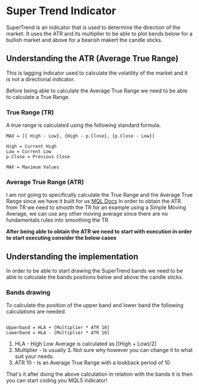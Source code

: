# Super Trend Indicator
SuperTrend is an indicator that is used to determine the direction of the market. It uses the ATR and its multiplier to be able to plot bends below for a bullish market and above for a bearish makert the candle sticks.

## Understanding the ATR (Average True Range)
This is lagging indicator used to calculate the volatility of the market and it is not a directional indicator.

Before being able to calculate the Average True Range we need to be able to calculate a True Range.

### True Range (TR)
A true range is calculated using the following standard formula.
```
MAX = [{ High - Low}, {High - p.Close}, {p.Close - Low}]

High = Current High
Low = Current Low
p.Close = Previous Close

MAX = Maximum Values
```
### Average True Range (ATR)
I am not going to specifically calculate the True Range and the Average True Range since we have it built for us [MQL Docs](https://www.mql5.com/en/docs/indicators/iatr)
In order to obtain the ATR from TR we need to smooth the TR for an example using a Simple Moving Average, we can use any other moving average since there are no fundamentals rules into smoothing the TR

**After being able to obtain the ATR we need to start with execution in order to start executing consider the below cases**

## Understanding the implementation
In order to be able to start drawing the SuperTrend bands we need to be able to calculate the bands positions below and above the candle sticks.
### Bands drawing
To calculate the position of the upper band and lower band the following calculations are needed.
```

Upperband = HLA + [Multiplier * ATR 10]
Lowerband = HLA - [Multiplier * ATR 10]

```
1. HLA - High Low Average is calculated as [(High + Low)/2]
2. Multiplier - Is usually 3. Not sure why however you can change it to what suit your needs.
3. ATR 10 - Is an Average True Range with a lookback period of 10

That's it after doing the above calculation in relation with the bands it is then you can start coding you MQL5 indicator!
